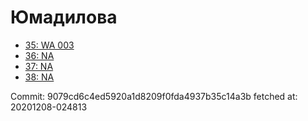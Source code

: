 # Юмадилова
- [35: WA 003](35.md)
- [36: NA](36.md)
- [37: NA](37.md)
- [38: NA](38.md)

Commit: 9079cd6c4ed5920a1d8209f0fda4937b35c14a3b
 fetched at: 20201208-024813
